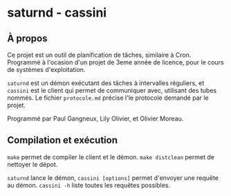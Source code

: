 # saturnd - cassini

## À propos

Ce projet est un outil de planification de tâches, similaire à Cron. Programmé à l'ocasion d'un projet de 3eme année de licence, pour le cours de systèmes d'exploitation.

`saturnd` est un démon exécutant des tâches à intervalles réguliers, et `cassini` est le client qui permet de communiquer avec, utilisant des tubes nommés.
Le fichier `protocole.md` précise l'le protocole demandé par le projet.

Programmé par Paul Gangneux, Lily Olivier, et Olivier Moreau.

## Compilation et exécution

`make` permet de compiler le client et le démon. `make distclean` permet de nettoyer le dépot.

`saturnd` lance le démon, `cassini [options]` permet d'envoyer une requête au démon.
`cassini -h` liste toutes les requêtes possibles.


